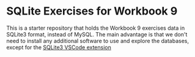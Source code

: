 # SQLite Exercises for Workbook 9

This is a starter repository that holds the Workbook 9 exercises data in SQLite3 format, instead of MySQL. The main advantage is that we don't need to install any additional software to use and explore the databases, except for the [SQLite3 VSCode extension](https://marketplace.visualstudio.com/items?itemName=alexcvzz.vscode-sqlite)
